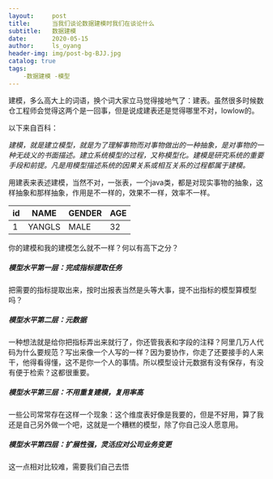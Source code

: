 ```yaml
---
layout:     post
title:      当我们谈论数据建模时我们在谈论什么
subtitle:   数据建模
date:       2020-05-15
author:     ls_oyang
header-img: img/post-bg-BJJ.jpg
catalog: true
tags:
    -数据建模 -模型
---
```




建模，多么高大上的词语，换个词大家立马觉得接地气了：建表。虽然很多时候数仓工程师会觉得这两个是一回事，但是说成建表还是觉得哪里不对，lowlow的。

以下来自百科：

*建模，就是建立模型，就是为了理解事物而对事物做出的一种抽象，是对事物的一种无歧义的书面描述。建立系统模型的过程，又称模型化。建模是研究系统的重要手段和前提。凡是用模型描述系统的因果关系或相互关系的过程都属于建模。*

用建表来表述建模，当然不对，一张表，一个java类，都是对现实事物的抽象，这样抽象和那样抽象，作用是不一样的，效果不一样，效率不一样。

| id   | NAME   | GENDER | AGE  |
| ---- | ------ | ------ | ---- |
| 1    | YANGLS | MALE   | 32   |

你的建模和我的建模怎么就不一样？何以有高下之分？

##### 模型水平第一层：完成指标提取任务

把需要的指标提取出来，按时出报表当然是头等大事，提不出指标的模型算模型吗？

##### 模型水平第二层：元数据

一种想法就是给你把指标弄出来就行了，你还管我表和字段的注释？阿里几万人代码为什么要规范？写出来像一个人写的一样？因为要协作，你走了还要接手的人来干，他得看得懂，这不是你一个人的事情。所以模型设计元数据有没有保存，有没有便于检索？这都很重要。

##### 模型水平第三层：不用重复建模，复用率高

一些公司常常存在这样一个现象：这个维度表好像是我要的，但是不好用，算了我还是自己另外做一个吧，这就是一个糟糕的模型，除了你自己没人愿意用。

##### 模型水平第四层：扩展性强，灵活应对公司业务变更

这一点相对比较难，需要我们自己去悟